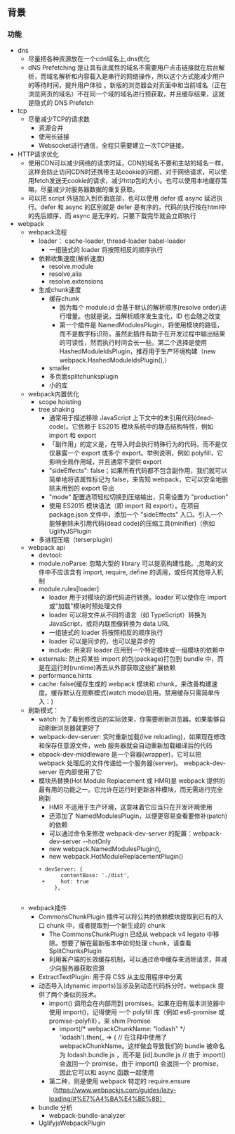 <!--
 * @Author: zhouchangping
 * @Date: 2022-02-23 17:53:14
 * @LastEditTime: 2022-02-24 17:05:24
 * @LastEditors: zhouzhou
 * @Description: 
 * @FilePath: /reactVue/suanfa/项目/项目优化.md
 * 可以输入预定的版权声明、个性签名、空行等
-->
## 背景
### 功能
+ dns
  + 尽量把各种资源放在一个cdn域名上,dns优化
  + dNS Prefetching 是让具有此属性的域名不需要用户点击链接就在后台解析，而域名解析和内容载入是串行的网络操作，所以这个方式能减少用户的等待时间，提升用户体验 。新版的浏览器会对页面中和当前域名（正在浏览网页的域名）不在同一个域的域名进行预获取，并且缓存结果，这就是隐式的 DNS Prefetch
+ tcp
  + 尽量减少TCP的请求数
    + 资源合并
    + 使用长链接
    + Websocket进行通信，全程只需要建立一次TCP链接。
+ HTTP请求优化
  + 使用CDN可以减少网络的请求时延，CDN的域名不要和主站的域名一样，这样会防止访问CDN时还携带主站cookie的问题，对于网络请求，可以使用fetch发送无cookie的请求，减少http包的大小。也可以使用本地缓存策略，尽量减少对服务器数据的重复获取。
  + 可以把 script 外链加入到页面底部，也可以使用 defer 或 async 延迟执行。defer 和 async 的区别就是 defer 是有序的，代码的执行按在html中的先后顺序，而 async 是无序的，只要下载完毕就会立即执行
+ webpack
  + webpack流程
    + loader： cache-loader, thread-loader babel-loader
      + 一组链式的 loader 将按照相反的顺序执行
    + 依赖收集速度(解析速度)
      + resolve.module
      + resolve,alia
      + resolve.extensions
    + 生成chunk速度
      + 缓存chunk
        + 因为每个 module.id 会基于默认的解析顺序(resolve order)进行增量。也就是说，当解析顺序发生变化，ID 也会随之改变
        + 第一个插件是 NamedModulesPlugin，将使用模块的路径，而不是数字标识符。虽然此插件有助于在开发过程中输出结果的可读性，然而执行时间会长一些。第二个选择是使用 HashedModuleIdsPlugin，推荐用于生产环境构建（new webpack.HashedModuleIdsPlugin(),）
      + smaller
      + 多页面splitchunksplugin
      + 小的库
  + webpack内置优化
    + scope hoisting
    + tree shaking
      + 通常用于描述移除 JavaScript 上下文中的未引用代码(dead-code)。它依赖于 ES2015 模块系统中的静态结构特性，例如 import 和 export
      + 「副作用」的定义是，在导入时会执行特殊行为的代码，而不是仅仅暴露一个 export 或多个 export。举例说明，例如 polyfill，它影响全局作用域，并且通常不提供 export
      + "sideEffects": false；如果所有代码都不包含副作用，我们就可以简单地将该属性标记为 false，来告知 webpack，它可以安全地删除未用到的 export 导出
      + "mode" 配置选项轻松切换到压缩输出，只需设置为 "production"
      + 使用 ES2015 模块语法（即 import 和 export）。在项目 package.json 文件中，添加一个 "sideEffects" 入口。引入一个能够删除未引用代码(dead code)的压缩工具(minifier)（例如 UglifyJSPlugin
    + 多进程压缩（terserplugin)
  + webpack api
    + devtool: 
    + module.noParse: 忽略大型的 library 可以提高构建性能。,忽略的文件中不应该含有 import, require, define 的调用，或任何其他导入机制
    + module.rules[loader]: 
      + loader 用于对模块的源代码进行转换。loader 可以使你在 import 或"加载"模块时预处理文件
      + loader 可以将文件从不同的语言（如 TypeScript）转换为 JavaScript，或将内联图像转换为 data URL
      + 一组链式的 loader 将按照相反的顺序执行 
      + loader 可以是同步的，也可以是异步的
      + include:  用来将 loader 应用到一个特定模块或一组模块的依赖中
    + externals: 防止将某些 import 的包(package)打包到 bundle 中，而是在运行时(runtime)再去从外部获取这些扩展依赖
    + performance.hints
    + cache: false(缓存生成的 webpack 模块和 chunk，来改善构建速度。缓存默认在观察模式(watch mode)启用。禁用缓存只需简单传入：)
  + 刷新模式：
    + watch: 为了看到修改后的实际效果，你需要刷新浏览器。如果能够自动刷新浏览器就更好了
    +  webpack-dev-server: 实时重新加载(live reloading)，如果现在修改和保存任意源文件，web 服务器就会自动重新加载编译后的代码
    +  ebpack-dev-middleware 是一个容器(wrapper)，它可以把 webpack 处理后的文件传递给一个服务器(server)。 webpack-dev-server 在内部使用了它
    +  模块热替换(Hot Module Replacement 或 HMR)是 webpack 提供的最有用的功能之一。它允许在运行时更新各种模块，而无需进行完全刷新
       +  HMR 不适用于生产环境，这意味着它应当只在开发环境使用
       +  还添加了 NamedModulesPlugin，以便更容易查看要修补(patch)的依赖
       +  可以通过命令来修改 webpack-dev-server 的配置：webpack-dev-server --hotOnly
       + new webpack.NamedModulesPlugin(),
       + new webpack.HotModuleReplacementPlugin()
       ```   
       + devServer: {
              contentBase: './dist',
        +     hot: true
            },
      ```
  + webpack插件
    + CommonsChunkPlugin 插件可以将公共的依赖模块提取到已有的入口 chunk 中，或者提取到一个新生成的 chunk
      + The CommonsChunkPlugin 已经从 webpack v4 legato 中移除。想要了解在最新版本中如何处理 chunk，请查看 SplitChunksPlugin
      + 利用客户端的长效缓存机制，可以通过命中缓存来消除请求，并减少向服务器获取资源
    + ExtractTextPlugin: 用于将 CSS 从主应用程序中分离
    + 动态导入(dynamic imports)当涉及到动态代码拆分时，webpack 提供了两个类似的技术。
      + import() 调用会在内部用到 promises。如果在旧有版本浏览器中使用 import()，记得使用 一个 polyfill 库（例如 es6-promise 或 promise-polyfill），来 shim Promise
        + import(/* webpackChunkName: "lodash" */ 'lodash').then(_ => { // 在注释中使用了 webpackChunkName。这样做会导致我们的 bundle 被命名为 lodash.bundle.js ，而不是 [id].bundle.js // 由于 import() 会返回一个 promise，由于 import() 会返回一个 promise，因此它可以和 async 函数一起使用
      + 第二种，则是使用 webpack 特定的 require.ensure（https://www.webpackjs.com/guides/lazy-loading/#%E7%A4%BA%E4%BE%8B）
    + bundle 分析
      + webpack-bundle-analyzer
    + UglifyjsWebpackPlugin
    
